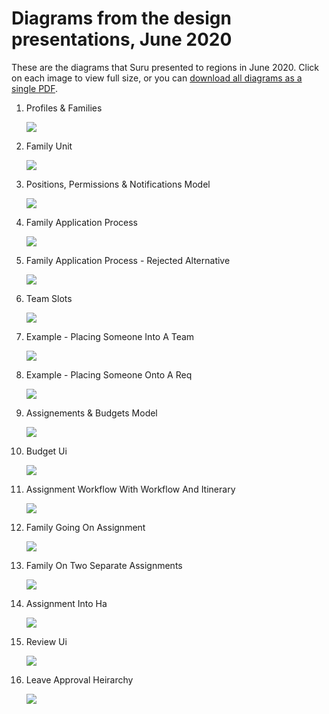 # Diagrams from the design presentations, June 2020

These are the diagrams that Suru presented to regions in June 2020. Click on each image to view full size, or you can <a href="/images/design-presentations-june-2020/All diagrams.pdf">download all diagrams as a single PDF</a>.

<ol class="image-list">
    <li>
        <p>Profiles & Families</p>
        <a href="/images/design-presentations-june-2020/0001.jpg">
            <img src="/images/design-presentations-june-2020/0001.jpg">
        </a>
    </li>
    <li>
        <p>Family Unit</p>
        <a href="/images/design-presentations-june-2020/0002.jpg">
            <img src="/images/design-presentations-june-2020/0002.jpg">
        </a>
    </li>
    <li>
        <p>Positions, Permissions & Notifications Model</p>
        <a href="/images/design-presentations-june-2020/0003.jpg">
            <img src="/images/design-presentations-june-2020/0003.jpg">
        </a>
    </li>
    <li>
        <p>Family Application Process</p>
        <a href="/images/design-presentations-june-2020/0004.jpg">
            <img src="/images/design-presentations-june-2020/0004.jpg">
        </a>
    </li>
    <li>
        <p>Family Application Process - Rejected Alternative</p>
        <a href="/images/design-presentations-june-2020/0005.jpg">
            <img src="/images/design-presentations-june-2020/0005.jpg">
        </a>
    </li>
    <li>
        <p>Team Slots</p>
        <a href="/images/design-presentations-june-2020/0006.jpg">
            <img src="/images/design-presentations-june-2020/0006.jpg">
        </a>
    </li>
    <li>
        <p>Example - Placing Someone Into A Team</p>
        <a href="/images/design-presentations-june-2020/0007.jpg">
            <img src="/images/design-presentations-june-2020/0007.jpg">
        </a>
    </li>
    <li>
        <p>Example - Placing Someone Onto A Req</p>
        <a href="/images/design-presentations-june-2020/0008.jpg">
            <img src="/images/design-presentations-june-2020/0008.jpg">
        </a>
    </li>
    <li>
        <p>Assignements & Budgets Model</p>
        <a href="/images/design-presentations-june-2020/0009.jpg">
            <img src="/images/design-presentations-june-2020/0009.jpg">
        </a>
    </li>
    <li>
        <p>Budget Ui</p>
        <a href="/images/design-presentations-june-2020/0010.jpg">
            <img src="/images/design-presentations-june-2020/0010.jpg">
        </a>
    </li>
    <li>
        <p>Assignment Workflow With Workflow And Itinerary</p>
        <a href="/images/design-presentations-june-2020/0011.jpg">
            <img src="/images/design-presentations-june-2020/0011.jpg">
        </a>
    </li>
    <li>
        <p>Family Going On Assignment</p>
        <a href="/images/design-presentations-june-2020/0012.jpg">
            <img src="/images/design-presentations-june-2020/0012.jpg">
        </a>
    </li>
    <li>
        <p>Family On Two Separate Assignments</p>
        <a href="/images/design-presentations-june-2020/0013.jpg">
            <img src="/images/design-presentations-june-2020/0013.jpg">
        </a>
    </li>
    <li>
        <p>Assignment Into Ha</p>
        <a href="/images/design-presentations-june-2020/0014.jpg">
            <img src="/images/design-presentations-june-2020/0014.jpg">
        </a>
    </li>
    <li>
        <p>Review Ui</p>
        <a href="/images/design-presentations-june-2020/0015.jpg">
            <img src="/images/design-presentations-june-2020/0015.jpg">
        </a>
    </li>
    <li>
        <p>Leave Approval Heirarchy</p>
        <a href="/images/design-presentations-june-2020/0016.jpg">
            <img src="/images/design-presentations-june-2020/0016.jpg">
        </a>
    </li>
</ol>
